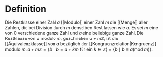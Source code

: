 # Definition
Die Restklasse einer Zahl $a$ [[Modulo]] einer Zahl $m$ die [[Menge]] aller Zahlen, die bei Division durch $m$ denselben Rest lassen wie $a$.
Es sei $m$ eine von $0$ verschiedene ganze Zahl und $a$ eine beliebige ganze Zahl. Die Restklasse von $a$ modulo $m$, geschrieben $a + m\mathbb Z$, ist die [[Äquivalenzklasse]] von $a$ bezüglich der [[Kongruenzrelation|Kongruenz]] modulo $m$. 
$a + m\mathbb Z = \{b \mid b = a + km \text{ für ein } k \in \mathbb Z\} = \{b\mid b \equiv a(\textrm{mod}\  m)\}$.
